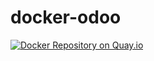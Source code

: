 docker-odoo
===========

[![Docker Repository on Quay.io](https://quay.io/repository/nicolastr11/docker-odoo/status "Docker Repository on Quay.io")](https://quay.io/repository/nicolastr11/docker-odoo)
